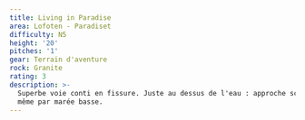 ```yaml
---
title: Living in Paradise
area: Lofoten - Paradiset
difficulty: N5
height: '20'
pitches: '1'
gear: Terrain d'aventure
rock: Granite
rating: 3
description: >-
  Superbe voie conti en fissure. Juste au dessus de l'eau : approche scabreuse,
  même par marée basse.
---
```


